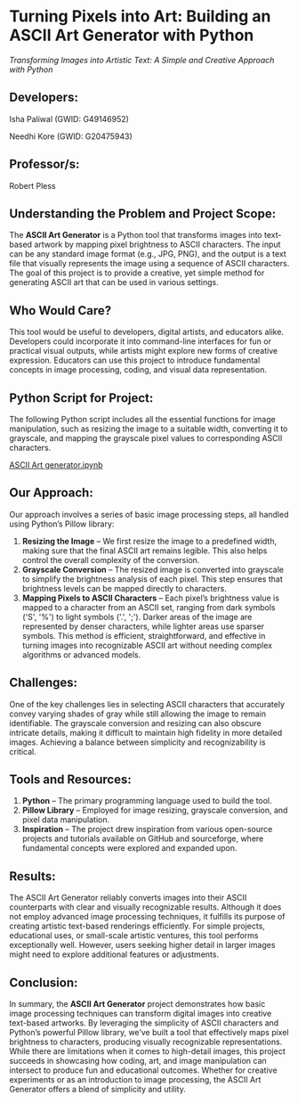 # Turning Pixels into Art: Building an ASCII Art Generator with Python
_Transforming Images into Artistic Text: A Simple and Creative Approach with Python_

## Developers:
Isha Paliwal (GWID: G49146952)

Needhi Kore (GWID: G20475943)

## Professor/s:
Robert Pless

## Understanding the Problem and Project Scope:
The **ASCII Art Generator** is a Python tool that transforms images into text-based artwork by mapping pixel brightness to ASCII characters. The input can be any standard image format (e.g., JPG, PNG), and the output is a text file that visually represents the image using a sequence of ASCII characters. The goal of this project is to provide a creative, yet simple method for generating ASCII art that can be used in various settings.

## Who Would Care?
This tool would be useful to developers, digital artists, and educators alike. Developers could incorporate it into command-line interfaces for fun or practical visual outputs, while artists might explore new forms of creative expression. Educators can use this project to introduce fundamental concepts in image processing, coding, and visual data representation.

## Python Script for Project:

The following Python script includes all the essential functions for image manipulation, such as resizing the image to a suitable width, converting it to grayscale, and mapping the grayscale pixel values to corresponding ASCII characters.

[ASCII Art generator.ipynb](https://github.com/ishapaliwal/Python-ASCII-Generator)

## Our Approach:
Our approach involves a series of basic image processing steps, all handled using Python’s Pillow library:
1. **Resizing the Image** – We first resize the image to a predefined width, making sure that the final ASCII art remains legible. This also helps control the overall complexity of the conversion.
2. **Grayscale Conversion** – The resized image is converted into grayscale to simplify the brightness analysis of each pixel. This step ensures that brightness levels can be mapped directly to characters.
3. **Mapping Pixels to ASCII Characters** – Each pixel’s brightness value is mapped to a character from an ASCII set, ranging from dark symbols ('S', '%') to light symbols ('.', ';'). Darker areas of the image are represented by denser characters, while lighter areas use sparser symbols.
This method is efficient, straightforward, and effective in turning images into recognizable ASCII art without needing complex algorithms or advanced models.

## Challenges:
One of the key challenges lies in selecting ASCII characters that accurately convey varying shades of gray while still allowing the image to remain identifiable. The grayscale conversion and resizing can also obscure intricate details, making it difficult to maintain high fidelity in more detailed images. Achieving a balance between simplicity and recognizability is critical.

## Tools and Resources:
1. **Python** – The primary programming language used to build the tool.
2. **Pillow Library** – Employed for image resizing, grayscale conversion, and pixel data manipulation.
3. **Inspiration** – The project drew inspiration from various open-source projects and tutorials available on GitHub and sourceforge, where fundamental concepts were explored and expanded upon.

## Results:
The ASCII Art Generator reliably converts images into their ASCII counterparts with clear and visually recognizable results. Although it does not employ advanced image processing techniques, it fulfills its purpose of creating artistic text-based renderings efficiently. For simple projects, educational uses, or small-scale artistic ventures, this tool performs exceptionally well. However, users seeking higher detail in larger images might need to explore additional features or adjustments.

## Conclusion:
In summary, the **ASCII Art Generator** project demonstrates how basic image processing techniques can transform digital images into creative text-based artworks. By leveraging the simplicity of ASCII characters and Python’s powerful Pillow library, we’ve built a tool that effectively maps pixel brightness to characters, producing visually recognizable representations. While there are limitations when it comes to high-detail images, this project succeeds in showcasing how coding, art, and image manipulation can intersect to produce fun and educational outcomes. Whether for creative experiments or as an introduction to image processing, the ASCII Art Generator offers a blend of simplicity and utility.
